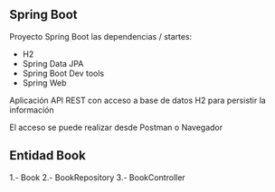 ## Spring Boot

Proyecto Spring Boot las dependencias / startes:
* H2
* Spring Data JPA
* Spring Boot Dev tools
* Spring Web

Aplicación API REST con acceso a base de datos H2 para persistir la información

El acceso se puede realizar desde Postman o Navegador


## Entidad Book

1.- Book
2.- BookRepository
3.- BookController